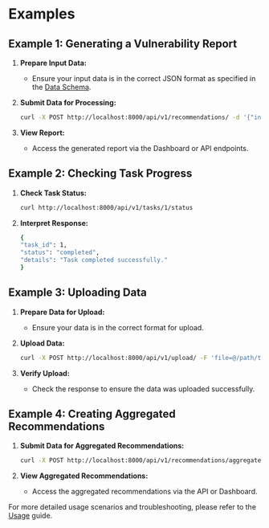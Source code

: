 # Examples

## Example 1: Generating a Vulnerability Report

1. **Prepare Input Data:**
   - Ensure your input data is in the correct JSON format as specified in the [Data Schema](data-schema.md).

2. **Submit Data for Processing:**
   ```bash
   curl -X POST http://localhost:8000/api/v1/recommendations/ -d '{"input": "example data"}' -H "Content-Type: application/json"
   ```

3. **View Report:** 
    - Access the generated report via the Dashboard or API endpoints.

## Example 2: Checking Task Progress

1. **Check Task Status:**
    ```bash
    curl http://localhost:8000/api/v1/tasks/1/status
    ```

2. **Interpret Response:**
    ```bash
    {
    "task_id": 1,
    "status": "completed",
    "details": "Task completed successfully."
    }
    ```

## Example 3: Uploading Data

1. **Prepare Data for Upload:**
    - Ensure your data is in the correct format for upload.

2. **Upload Data:**
    ```bash
    curl -X POST http://localhost:8000/api/v1/upload/ -F 'file=@/path/to/your/file.json'
    ```

3. **Verify Upload:**

    - Check the response to ensure the data was uploaded successfully.

## Example 4: Creating Aggregated Recommendations

1. **Submit Data for Aggregated Recommendations:**

    ```bash
    curl -X POST http://localhost:8000/api/v1/recommendations/aggregated -d '{"input": "example aggregated data"}' -H "Content-Type: application/json"
    ```


2. **View Aggregated Recommendations:**

    - Access the aggregated recommendations via the API or Dashboard.


For more detailed usage scenarios and troubleshooting, please refer to the [Usage](usage.md) guide.